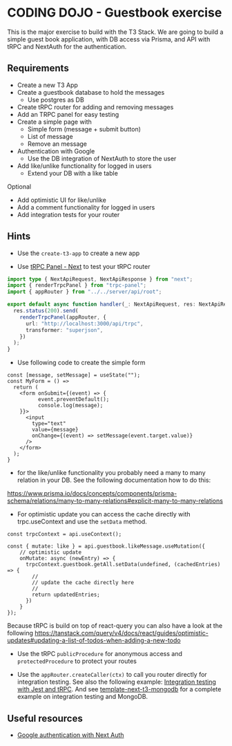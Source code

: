 # CODING DOJO - Guestbook exercise

This is the major exercise to build with the T3 Stack.
We are going to build a simple guest book application, with DB access via Prisma, and API with tRPC and NextAuth for the authentication.

## Requirements

- Create a new T3 App 
- Create a guestbook database to hold the messages
  - Use postgres as DB
- Create tRPC router for adding and removing messages
- Add an TRPC panel for easy testing
- Create a simple page with
  - Simple form (message + submit button)
  - List of message 
  - Remove an message
- Authentication with Google
  - Use the DB integration of NextAuth to store the user
- Add like/unlike functionality for logged in users 
  - Extend your DB with a like table

Optional
- Add optimistic UI for like/unlike
- Add a comment functionality for logged in users
- Add integration tests for your router 

## Hints

- Use the `create-t3-app` to create a new app
  
- Use [tRPC Panel - Next](https://github.com/iway1/trpc-panel#nextjs--create-t3-app-example) to test your tRPC router

```ts
import type { NextApiRequest, NextApiResponse } from "next";
import { renderTrpcPanel } from "trpc-panel";
import { appRouter } from "../../server/api/root";

export default async function handler(_: NextApiRequest, res: NextApiResponse) {
  res.status(200).send(
    renderTrpcPanel(appRouter, {
      url: "http://localhost:3000/api/trpc",
      transformer: "superjson",
    })
  );
}
```

- Use following code to create the simple form

```tsx
const [message, setMessage] = useState("");
const MyForm = () =>
  return (
    <form onSubmit={(event) => {
          event.preventDefault();
          console.log(message);
    }}>
      <input
        type="text"
        value={message}
        onChange={(event) => setMessage(event.target.value)}
      />
    </form>
  );
}
```

- for the like/unlike functionality you probably need a many to many relation in your DB. See the following documentation how to do this: 

https://www.prisma.io/docs/concepts/components/prisma-schema/relations/many-to-many-relations#explicit-many-to-many-relations

- For optimistic update you can access the cache directly with trpc.useContext and use the `setData` method.

```tsx
const trpcContext = api.useContext();

const { mutate: like } = api.guestbook.likeMessage.useMutation({
    // optimistic update
    onMutate: async (newEntry) => {
      trpcContext.guestbook.getAll.setData(undefined, (cachedEntries) => {
        //
        // update the cache directly here
        //
        return updatedEntries;
      })
    }
});
```

Because tRPC is build on top of react-query you can also have a look at the following 
https://tanstack.com/query/v4/docs/react/guides/optimistic-updates#updating-a-list-of-todos-when-adding-a-new-todo

- Use the tRPC `publicProcedure` for anonymous access and `protectedProcedure` to protect your routes

- Use the `appRouter.createCaller(ctx)` to call you router directly for integration testing. See also the following example: [Integration testing with Jest and tRPC](https://github.com/trpc/examples-next-prisma-starter/blob/main/src/server/routers/post.test.ts). And see [template-next-t3-mongodb](https://github.com/cosemansp/template-next-t3-mongodb) for a complete example on integration testing and MongoDB.

## Useful resources

- [Google authentication with Next Auth](https://next-auth.js.org/providers/google)

